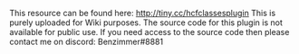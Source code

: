 This resource can be found here: http://tiny.cc/hcfclassesplugin
This is purely uploaded for Wiki purposes.
The source code for this plugin is not available for public use.
If you need access to the source code then please contact me on discord: Benzimmer#8881
